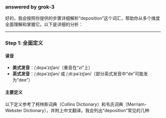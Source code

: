 ### answered by grok-3
好的，我会按照你提供的步骤详细解析“deposition”这个词汇，帮助你从多个维度全面理解和掌握它。以下是详细的分析：

---

### Step 1: 全面定义

#### 读音
- **美式发音**：/ˌdɛpəˈzɪʃən/（重音在“zi”上）
- **英式发音**：/ˌdɛpəˈzɪʃən/ 或 /ˌdiːpəˈzɪʃən/（部分英式发音中“de”可能发为“dee”）

#### 主要定义
以下定义参考了柯林斯词典（Collins Dictionary）和韦氏词典（Merriam-Webster Dictionary），并附上中文翻译。我会列出“deposition”常见的几种